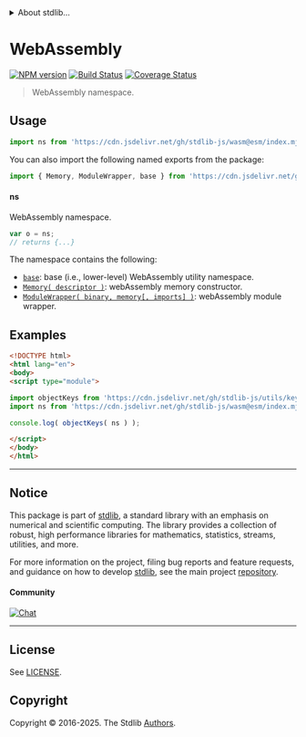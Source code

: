 <!--

@license Apache-2.0

Copyright (c) 2024 The Stdlib Authors.

Licensed under the Apache License, Version 2.0 (the "License");
you may not use this file except in compliance with the License.
You may obtain a copy of the License at

   http://www.apache.org/licenses/LICENSE-2.0

Unless required by applicable law or agreed to in writing, software
distributed under the License is distributed on an "AS IS" BASIS,
WITHOUT WARRANTIES OR CONDITIONS OF ANY KIND, either express or implied.
See the License for the specific language governing permissions and
limitations under the License.

-->


<details>
  <summary>
    About stdlib...
  </summary>
  <p>We believe in a future in which the web is a preferred environment for numerical computation. To help realize this future, we've built stdlib. stdlib is a standard library, with an emphasis on numerical and scientific computation, written in JavaScript (and C) for execution in browsers and in Node.js.</p>
  <p>The library is fully decomposable, being architected in such a way that you can swap out and mix and match APIs and functionality to cater to your exact preferences and use cases.</p>
  <p>When you use stdlib, you can be absolutely certain that you are using the most thorough, rigorous, well-written, studied, documented, tested, measured, and high-quality code out there.</p>
  <p>To join us in bringing numerical computing to the web, get started by checking us out on <a href="https://github.com/stdlib-js/stdlib">GitHub</a>, and please consider <a href="https://opencollective.com/stdlib">financially supporting stdlib</a>. We greatly appreciate your continued support!</p>
</details>

# WebAssembly

[![NPM version][npm-image]][npm-url] [![Build Status][test-image]][test-url] [![Coverage Status][coverage-image]][coverage-url] <!-- [![dependencies][dependencies-image]][dependencies-url] -->

> WebAssembly namespace.



<section class="usage">

## Usage

```javascript
import ns from 'https://cdn.jsdelivr.net/gh/stdlib-js/wasm@esm/index.mjs';
```

You can also import the following named exports from the package:

```javascript
import { Memory, ModuleWrapper, base } from 'https://cdn.jsdelivr.net/gh/stdlib-js/wasm@esm/index.mjs';
```

#### ns

WebAssembly namespace.

```javascript
var o = ns;
// returns {...}
```

The namespace contains the following:

<!-- <toc pattern="*"> -->

<div class="namespace-toc">

-   <span class="signature">[`base`][@stdlib/wasm/base]</span><span class="delimiter">: </span><span class="description">base (i.e., lower-level) WebAssembly utility namespace.</span>
-   <span class="signature">[`Memory( descriptor )`][@stdlib/wasm/memory]</span><span class="delimiter">: </span><span class="description">webAssembly memory constructor.</span>
-   <span class="signature">[`ModuleWrapper( binary, memory[, imports] )`][@stdlib/wasm/module-wrapper]</span><span class="delimiter">: </span><span class="description">webAssembly module wrapper.</span>

</div>

<!-- </toc> -->

</section>

<!-- /.usage -->

<section class="examples">

## Examples

<!-- TODO: better examples -->

<!-- eslint no-undef: "error" -->

```html
<!DOCTYPE html>
<html lang="en">
<body>
<script type="module">

import objectKeys from 'https://cdn.jsdelivr.net/gh/stdlib-js/utils/keys@esm/index.mjs';
import ns from 'https://cdn.jsdelivr.net/gh/stdlib-js/wasm@esm/index.mjs';

console.log( objectKeys( ns ) );

</script>
</body>
</html>
```

</section>

<!-- /.examples -->

<!-- Section for related `stdlib` packages. Do not manually edit this section, as it is automatically populated. -->

<section class="related">

</section>

<!-- /.related -->

<!-- Section for all links. Make sure to keep an empty line after the `section` element and another before the `/section` close. -->


<section class="main-repo" >

* * *

## Notice

This package is part of [stdlib][stdlib], a standard library with an emphasis on numerical and scientific computing. The library provides a collection of robust, high performance libraries for mathematics, statistics, streams, utilities, and more.

For more information on the project, filing bug reports and feature requests, and guidance on how to develop [stdlib][stdlib], see the main project [repository][stdlib].

#### Community

[![Chat][chat-image]][chat-url]

---

## License

See [LICENSE][stdlib-license].


## Copyright

Copyright &copy; 2016-2025. The Stdlib [Authors][stdlib-authors].

</section>

<!-- /.stdlib -->

<!-- Section for all links. Make sure to keep an empty line after the `section` element and another before the `/section` close. -->

<section class="links">

[npm-image]: http://img.shields.io/npm/v/@stdlib/wasm.svg
[npm-url]: https://npmjs.org/package/@stdlib/wasm

[test-image]: https://github.com/stdlib-js/wasm/actions/workflows/test.yml/badge.svg?branch=main
[test-url]: https://github.com/stdlib-js/wasm/actions/workflows/test.yml?query=branch:main

[coverage-image]: https://img.shields.io/codecov/c/github/stdlib-js/wasm/main.svg
[coverage-url]: https://codecov.io/github/stdlib-js/wasm?branch=main

<!--

[dependencies-image]: https://img.shields.io/david/stdlib-js/wasm.svg
[dependencies-url]: https://david-dm.org/stdlib-js/wasm/main

-->

[chat-image]: https://img.shields.io/gitter/room/stdlib-js/stdlib.svg
[chat-url]: https://app.gitter.im/#/room/#stdlib-js_stdlib:gitter.im

[stdlib]: https://github.com/stdlib-js/stdlib

[stdlib-authors]: https://github.com/stdlib-js/stdlib/graphs/contributors

[umd]: https://github.com/umdjs/umd
[es-module]: https://developer.mozilla.org/en-US/docs/Web/JavaScript/Guide/Modules

[deno-url]: https://github.com/stdlib-js/wasm/tree/deno
[deno-readme]: https://github.com/stdlib-js/wasm/blob/deno/README.md
[umd-url]: https://github.com/stdlib-js/wasm/tree/umd
[umd-readme]: https://github.com/stdlib-js/wasm/blob/umd/README.md
[esm-url]: https://github.com/stdlib-js/wasm/tree/esm
[esm-readme]: https://github.com/stdlib-js/wasm/blob/esm/README.md
[branches-url]: https://github.com/stdlib-js/wasm/blob/main/branches.md

[stdlib-license]: https://raw.githubusercontent.com/stdlib-js/wasm/main/LICENSE

<!-- <toc-links> -->

[@stdlib/wasm/base]: https://github.com/stdlib-js/wasm/tree/main/base

[@stdlib/wasm/memory]: https://github.com/stdlib-js/wasm/tree/main/memory

[@stdlib/wasm/module-wrapper]: https://github.com/stdlib-js/wasm/tree/main/module-wrapper

<!-- </toc-links> -->

</section>

<!-- /.links -->
